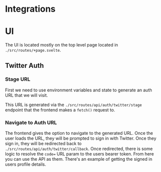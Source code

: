 # Integrations

# UI

The UI is located mostly on the top level page located in `./src/routes/+page.svelte`.

## Twitter Auth

### Stage URL

First we need to use environment variables and state to generate an auth URL that we will visit.

This URL is generated via the `./src/routes/api/auth/twitter/stage` endpoint that the frontend makes a `fetch()` request to.

### Navigate to Auth URL

The frontend gives the option to navigate to the generated URL. Once the user loads the URL, they will be prompted to sign in with Twitter. Once they sign in, they will be redirected back to `./src/routes/api/auth/twitter/callback`. Once redirected, there is some logic to resolve the `code=` URL param to the users bearer token. From here you can use the API as them. There's an example of getting the signed in users profile details.
